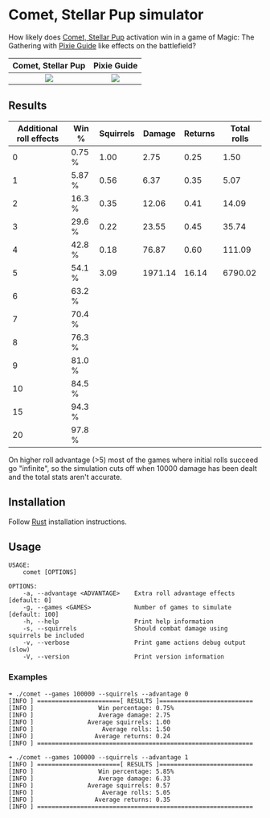 # Comet, Stellar Pup simulator

How likely does [Comet, Stellar Pup](https://scryfall.com/card/unf/166/comet-stellar-pup) activation win in a game of Magic: The Gathering with [Pixie Guide](https://scryfall.com/card/afr/66/pixie-guide) like effects on the battlefield?

Comet, Stellar Pup             |  Pixie Guide
:-------------------------:|:-------------------------:
![](https://c1.scryfall.com/file/scryfall-cards/normal/front/a/7/a76fa8d4-923d-4afc-ba47-ba10fc0fe46e.jpg?1663720554)  |  ![](https://c1.scryfall.com/file/scryfall-cards/normal/front/c/6/c65631b9-ca62-4851-9eca-9c760fb1a177.jpg?1627756212)

## Results

| Additional roll effects | Win %  | Squirrels | Damage  | Returns | Total rolls |
|-------------------------|--------|-----------|---------|---------|-------------|
| 0                       | 0.75 % | 1.00      | 2.75    | 0.25    | 1.50        |
| 1                       | 5.87 % | 0.56      | 6.37    | 0.35    | 5.07        | 
| 2                       | 16.3 % | 0.35      | 12.06   | 0.41    | 14.09       |
| 3                       | 29.6 % | 0.22      | 23.55   | 0.45    | 35.74       |
| 4                       | 42.8 % | 0.18      | 76.87   | 0.60    | 111.09      |
| 5                       | 54.1 % | 3.09      | 1971.14 | 16.14   | 6790.02     |
| 6                       | 63.2 % |           |         |         |             |
| 7                       | 70.4 % |           |         |         |             |
| 8                       | 76.3 % |           |         |         |             |
| 9                       | 81.0 % |           |         |         |             |
| 10                      | 84.5 % |           |         |         |             |
| 15                      | 94.3 % |           |         |         |             |
| 20                      | 97.8 % |           |         |         |             |

On higher roll advantage (>5) most of the games where initial rolls succeed go "infinite", so the simulation cuts off when 10000 damage has been dealt and the total stats aren't accurate.

## Installation

Follow [Rust](https://www.rust-lang.org/en-US/install.html) installation instructions.

## Usage

```console
USAGE:
    comet [OPTIONS]

OPTIONS:
    -a, --advantage <ADVANTAGE>    Extra roll advantage effects [default: 0]
    -g, --games <GAMES>            Number of games to simulate [default: 100]
    -h, --help                     Print help information
    -s, --squirrels                Should combat damage using squirrels be included
    -v, --verbose                  Print game actions debug output (slow)
    -V, --version                  Print version information

```

### Examples

```
➜ ./comet --games 100000 --squirrels --advantage 0
[INFO ] =======================[ RESULTS ]==========================
[INFO ]                  Win percentage: 0.75%
[INFO ]                  Average damage: 2.75
[INFO ]               Average squirrels: 1.00
[INFO ]                   Average rolls: 1.50
[INFO ]                 Average returns: 0.24
[INFO ] ============================================================

➜ ./comet --games 100000 --squirrels --advantage 1
[INFO ] =======================[ RESULTS ]==========================
[INFO ]                  Win percentage: 5.85%
[INFO ]                  Average damage: 6.33
[INFO ]               Average squirrels: 0.57
[INFO ]                   Average rolls: 5.05
[INFO ]                 Average returns: 0.35
[INFO ] ============================================================
```
